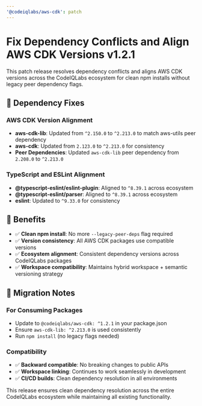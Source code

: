 ```yaml
---
'@codeiqlabs/aws-cdk': patch
---
```


# Fix Dependency Conflicts and Align AWS CDK Versions v1.2.1

This patch release resolves dependency conflicts and aligns AWS CDK versions across the CodeIQLabs
ecosystem for clean npm installs without legacy peer dependency flags.

## 🔧 **Dependency Fixes**

### **AWS CDK Version Alignment**

- **aws-cdk-lib**: Updated from `^2.150.0` to `^2.213.0` to match aws-utils peer dependency
- **aws-cdk**: Updated from `2.123.0` to `^2.213.0` for consistency
- **Peer Dependencies**: Updated `aws-cdk-lib` peer dependency from `2.208.0` to `^2.213.0`

### **TypeScript and ESLint Alignment**

- **@typescript-eslint/eslint-plugin**: Aligned to `^8.39.1` across ecosystem
- **@typescript-eslint/parser**: Aligned to `^8.39.1` across ecosystem
- **eslint**: Updated to `^9.33.0` for consistency

## 🎯 **Benefits**

- ✅ **Clean npm install**: No more `--legacy-peer-deps` flag required
- ✅ **Version consistency**: All AWS CDK packages use compatible versions
- ✅ **Ecosystem alignment**: Consistent dependency versions across CodeIQLabs packages
- ✅ **Workspace compatibility**: Maintains hybrid workspace + semantic versioning strategy

## 🔄 **Migration Notes**

### **For Consuming Packages**

- Update to `@codeiqlabs/aws-cdk: ^1.2.1` in your package.json
- Ensure `aws-cdk-lib: ^2.213.0` is used consistently
- Run `npm install` (no legacy flags needed)

### **Compatibility**

- ✅ **Backward compatible**: No breaking changes to public APIs
- ✅ **Workspace linking**: Continues to work seamlessly in development
- ✅ **CI/CD builds**: Clean dependency resolution in all environments

This release ensures clean dependency resolution across the entire CodeIQLabs ecosystem while
maintaining all existing functionality.
